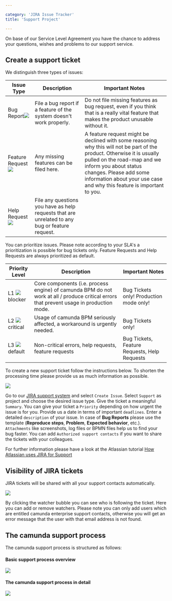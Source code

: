 ```yaml
---

category: 'JIRA Issue Tracker'
title: 'Support Project'

---
```



On base of our Service Level Agreement you have the chance to address your questions, wishes and problems to our support service.


## Create a support ticket

We distinguish three types of issues:

<table class="table table-bordered">
  <thead>
  <tr class="success">
    <th>Issue Type</th>
    <th>Description</th>
    <th>Important Notes</th>
  </tr>
  </thead>
  <tbody>
  <tr>
    <td>Bug Report<img class="img-responsive" src="ref:asset:/assets/img/jira-support/jira-bug.png"/></td>
    <td>File a bug report if a feature of the system doesn't work properly.</td>
    <td>Do not file missing features as bug request, even if you think that is a really vital feature that makes the product unusable without it.</td>
  </tr>
  <tr>
    <td>Feature Request<img class="img-responsive" src="ref:asset:/assets/img/jira-support/jira-newfeature.png"/></td>
    <td>Any missing features can be filed here.</td>
    <td>A feature request might be declined with some reasoning why this will not be part of the product. Otherwise it is usually pulled on the road-map and we inform you about status changes. Please add some information about your use case and why this feature is important to you.</td>
  </tr>
  <tr>
    <td>Help Request<img class="img-responsive" src="ref:asset:/assets/img/jira-support/jira-help.png"/></td>
    <td>File any questions you have as help requests that are unrelated to any bug or feature request.</td>
    <td></td>
  </tr>
  </tbody>
</table>

You can prioritize issues. Please note according to your SLA's a prioritization is possible for bug tickets only. Feature Requests and Help Requests are always prioritized as default.

<table class="table table-bordered">
  <thead>
  <tr class="success">
    <th>Priority Level</th>
    <th>Description</th>
    <th>Important Notes</th>
  </tr>
  </thead>
  <tbody>
  <tr>
    <td>L1 <img class="img-responsive" src="ref:asset:/assets/img/jira-support/jira-blocker.png"/>blocker</td>
    <td>Core components (i.e. process engine) of camunda BPM do not work at all / produce critical errors that prevent usage in production mode.</td>
    <td>Bug Tickets only! Production mode only!</td>
  </tr>
  <tr>
    <td>L2 <img class="img-responsive" src="ref:asset:/assets/img/jira-support/jira-major.png"/>critical</td>
    <td>Usage of camunda BPM seriously affected, a workaround is urgently needed. </td>
    <td>Bug Tickets only!</td>
  </tr>
  <tr>
    <td>L3 <img class="img-responsive" src="ref:asset:/assets/img/jira-support/jira-minor.png"/>default</td>
    <td>Non-critical errors, help requests, feature requests</td>
    <td>Bug Tickets, Feature Requests, Help Requests</td>
  </tr>
  </tbody>
</table>

To create a new support ticket follow the instructions below. To shorten the processing time please provide us as much information as possible.

<div class="row">
  <div class="col-xs-6 col-sm-6 col-md-3">
    <img data-img-thumb src="ref:asset:/assets/img/jira-support/jira-support-create-support-issue.png" />
  </div>
  <div class="col-xs-6 col-sm-6 col-md-9">
    <p>
      Go to our <a href="https://app.camunda.com/jira/browse/SUPPORT">JIRA support system</a> and select <code>Create Issue</code>. Select <code>Support</code> as project and choose the desired issue type. Give the ticket a meaningful <code>Summary</code>. You can give your ticket a <code>Priority</code> depending on how urgent the issue is for you. Provide us a date in terms of important <code>deadlines</code>. Enter a detailed <code>description</code> of your issue. In case of <b>Bug Reports</b> please use the template (<b>Reproduce steps</b>, <b>Problem</b>, <b>Expected behavior</b>, etc.). <code>Attachments</code> like screenshots, log files or BPMN files help us to find your bug faster. You can add <code>Authorized support contacts</code> if you want to share the tickets with your colleagues.
    </p>
  </div>
</div>

For further information please have a look at the Atlassian tutorial <a href="https://confluence.atlassian.com/display/Support/How+Atlassian+Uses+JIRA+for+Support">How Atlassian uses JIRA for Support</a>

## Visibility of JIRA tickets

JIRA tickets will be shared with all your support contacts automatically. 

<div class="row">
  <div class="col-xs-6 col-sm-6 col-md-3">
    <img data-img-thumb src="ref:asset:/assets/img/jira-support/jira-watcher.png" />
  </div>
  <div class="col-xs-6 col-sm-6 col-md-9">
    <p>
      By clicking the watcher bubble you can see who is following the ticket. Here you can add or remove watchers. Please note you can only add users which are entitled camunda enterprise support contacts, otherwise you will get an error message that the user with that email address is not found.
    </p>
  </div>
</div>    

## The camunda support process

The camunda support process is structured as follows:

#### Basic support process overview

<img class="img-responsive" src="https://editor.signavio.com/p/model/bce64c7a6f024a75b7b4a1ec14a5ae74/png?inline&authkey=d42f468784d4cba5c557c72ac2ed7f479f7d25cfa5efcb6597d6b03f81bfafc4" />


#### The camunda support process in detail

<img class="img-responsive" src="https://editor.signavio.com/p/model/3e335121371f436d94f1ecf656adf76a/png?inline&authkey=6f567f3ce34fa31ef6c842f83832b9c4b4bcd4eed54e00c3885d6b92588271" />